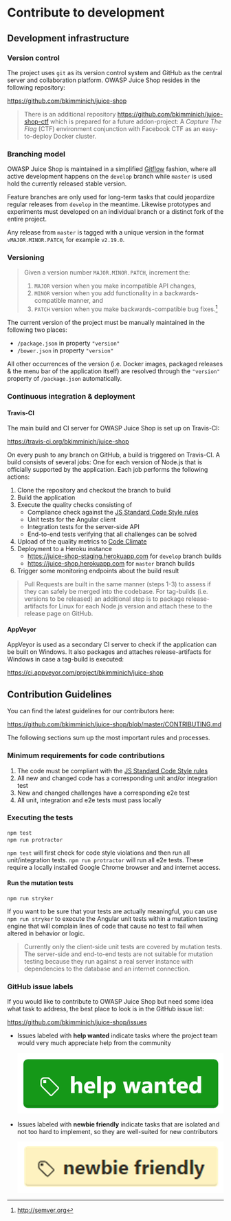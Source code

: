 # Contribute to development

## Development infrastructure

### Version control

The project uses `git` as its version control system and GitHub as the
central server and collaboration platform. OWASP Juice Shop resides in
the following repository:

<https://github.com/bkimminich/juice-shop>

> There is an additional repository
> <https://github.com/bkimminich/juice-shop-ctf> which is prepared for a
> future addon-project: A _Capture The Flag_ (CTF) environment
> conjunction with Facebook CTF as an easy-to-deploy Docker cluster.

### Branching model

OWASP Juice Shop is maintained in a simplified
[Gitflow](https://www.atlassian.com/git/tutorials/comparing-workflows/gitflow-workflow)
fashion, where all active development happens on the `develop` branch
while `master` is used hold the currently released stable version.

Feature branches are only used for long-term tasks that could jeopardize
regular releases from `develop` in the meantime. Likewise prototypes and
experiments must developed on an individual branch or a distinct fork of
the entire project.

Any release from `master` is tagged with a unique version in the format
`vMAJOR.MINOR.PATCH`, for example `v2.19.0`.

### Versioning

> Given a version number `MAJOR.MINOR.PATCH`, increment the:
>
> 1. `MAJOR` version when you make incompatible API changes,
> 2. `MINOR` version when you add functionality in a
>    backwards-compatible manner, and
> 3. `PATCH` version when you make backwards-compatible bug fixes.[^1]

The current version of the project must be manually maintained in the
following two places:

* `/package.json` in property `"version"`
* `/bower.json` in property `"version"`

All other occurrences of the version (i.e. Docker images, packaged
releases & the menu bar of the application itself) are resolved through
the `"version"` property of `/package.json` automatically.

### Continuous integration & deployment

#### Travis-CI

The main build and CI server for OWASP Juice Shop is set up on
Travis-CI:

<https://travis-ci.org/bkimminich/juice-shop>

On every push to any branch on GitHub, a build is triggered on
Travis-CI. A build consists of several jobs: One for each version of
Node.js that is officially supported by the application. Each job
performs the following actions:

1. Clone the repository and checkout the branch to build
2. Build the application
3. Execute the quality checks consisting of
    * Compliance check against the
      [JS Standard Code Style rules](http://standardjs.com)
    * Unit tests for the Angular client
    * Integration tests for the server-side API
    * End-to-end tests verifying that all challenges can be solved
4. Upload of the quality metrics to
   [Code Climate](https://codeclimate.com/github/bkimminich/juice-shop)
5. Deployment to a Heroku instance
    * <https://juice-shop-staging.herokuapp.com> for `develop` branch
      builds
    * <https://juice-shop.herokuapp.com> for `master` branch builds
6. Trigger some monitoring endpoints about the build result

> Pull Requests are built in the same manner (steps 1-3) to assess if
> they can safely be merged into the codebase. For tag-builds (i.e.
> versions to be released) an additional step is to package
> release-artifacts for Linux for each Node.js version and attach these
> to the release page on GitHub.

#### AppVeyor

AppVeyor is used as a secondary CI server to check if the application
can be built on Windows. It also packages and attaches release-artifacts
for Windows in case a tag-build is executed:

<https://ci.appveyor.com/project/bkimminich/juice-shop>

## Contribution Guidelines

You can find the latest guidelines for our contributors here:

<https://github.com/bkimminich/juice-shop/blob/master/CONTRIBUTING.md>

The following sections sum up the most important rules and processes.

### Minimum requirements for code contributions

1. The code must be compliant with the
   [JS Standard Code Style rules](http://standardjs.com)
2. All new and changed code has a corresponding unit and/or integration
   test
3. New and changed challenges have a corresponding e2e test
4. All unit, integration and e2e tests must pass locally

### Executing the tests

```
npm test
npm run protractor
```

`npm test` will first check for code style violations and then run all
unit/integration tests. `npm run protractor` will run all e2e tests.
These require a locally installed Google Chrome browser and and internet
access.

#### Run the mutation tests

```
npm run stryker
```

If you want to be sure that your tests are actually meaningful, you can
use `npm run stryker` to execute the Angular unit tests within a
mutation testing engine that will complain lines of code that cause no
test to fail when altered in behavior or logic.

> Currently only the client-side unit tests are covered by mutation
> tests. The server-side and end-to-end tests are not suitable for
> mutation testing because they run against a real server instance with
> dependencies to the database and an internet connection.

### GitHub issue labels

If you would like to contribute to OWASP Juice Shop but need some idea
what task to address, the best place to look is in the GitHub issue
list:

<https://github.com/bkimminich/juice-shop/issues>

* Issues labeled with **help wanted** indicate tasks where the project
  team would very much appreciate help from the community

    !["help wanted" label on GitHub](img/help_wanted-label.png)
* Issues labeled with **newbie friendly** indicate tasks that are isolated
  and not too hard to implement, so they are well-suited for new
  contributors

    !["newbie friendly" label on GitHub](img/newbie_friendly-label.png)

[^1]: <http://semver.org>
